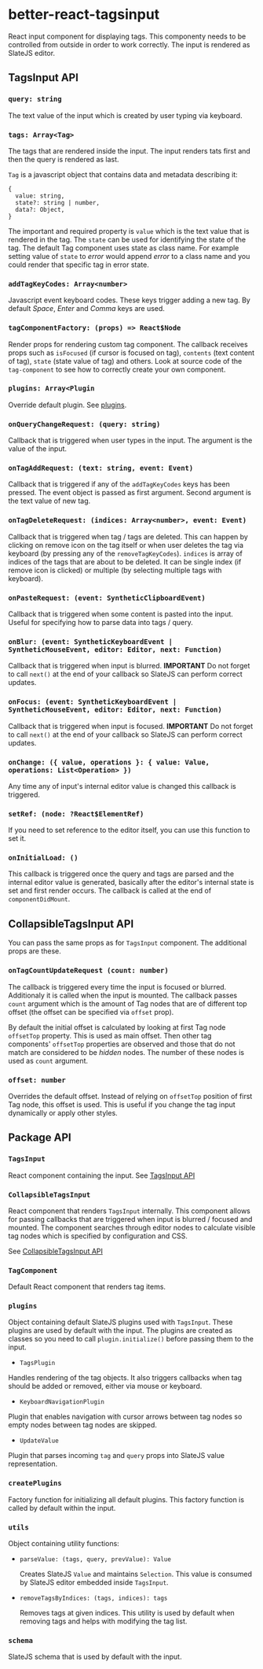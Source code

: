 # better-react-tagsinput

React input component for displaying tags. This componenty needs to be controlled from outside in order to work correctly. The input is rendered as SlateJS editor.

## TagsInput API

### `query: string`

The text value of the input which is created by user typing via keyboard.

### `tags: Array<Tag>`

The tags that are rendered inside the input. The input renders tats first and then the query is rendered as last.

`Tag` is a javascript object that contains data and metadata describing it:

```
{
  value: string,
  state?: string | number,
  data?: Object,
}
```

The important and required property is `value` which is the text value that is rendered in the tag. The `state` can be used for identifying the state of the tag. The default Tag component uses state as class name. For example setting value of `state` to _error_ would append _error_ to a class name and you could render that specific tag in error state.

### `addTagKeyCodes: Array<number>`

Javascript event keyboard codes. These keys trigger adding a new tag. By default *Space*, *Enter* and *Comma* keys are used.

### `tagComponentFactory: (props) => React$Node`

Render props for rendering custom tag component. The callback receives props such as `isFocused` (if cursor is focused on tag), `contents` (text content of tag), `state` (state value of tag) and others. Look at source code of the `tag-component` to see how to correctly create your own component.

### `plugins: Array<Plugin`

Override default plugin. See [plugins](#plugins).

### `onQueryChangeRequest: (query: string)`

Callback that is triggered when user types in the input. The argument is the value of the input.

### `onTagAddRequest: (text: string, event: Event)`

Callback that is triggered if any of the `addTagKeyCodes` keys has been pressed. The event object is passed as first argument. Second argument is the text value of new tag.

### `onTagDeleteRequest: (indices: Array<number>, event: Event)`

Callback that is triggered when tag / tags are deleted. This can happen by clicking on remove icon on the tag itself or when user deletes the tag via keyboard (by pressing any of the `removeTagKeyCodes`). `indices` is array of indices of the tags that are about to be deleted. It can be single index (if remove icon is clicked) or multiple (by selecting multiple tags with keyboard).

### `onPasteRequest: (event: SyntheticClipboardEvent)`

Callback that is triggered when some content is pasted into the input. Useful for specifying how to parse data into tags / query.

### `onBlur: (event: SyntheticKeyboardEvent | SyntheticMouseEvent, editor: Editor, next: Function)`

Callback that is triggered when input is blurred. **IMPORTANT** Do not forget to call `next()` at the end of your callback so SlateJS can perform correct updates.

### `onFocus: (event: SyntheticKeyboardEvent | SyntheticMouseEvent, editor: Editor, next: Function)`

Callback that is triggered when input is focused. **IMPORTANT** Do not forget to call `next()` at the end of your callback so SlateJS can perform correct updates.

### `onChange: ({ value, operations }: { value: Value, operations: List<Operation> })`

Any time any of input's internal editor value is changed this callback is triggered.

### `setRef: (node: ?React$ElementRef)`

If you need to set reference to the editor itself, you can use this function to set it.

### `onInitialLoad: ()`

This callback is triggered once the query and tags are parsed and the internal editor value is generated, basically after the editor's internal state is set and first render occurs. The callback is called at the end of `componentDidMount`.

## CollapsibleTagsInput API

You can pass the same props as for `TagsInput` component. The additional props are these.

### `onTagCountUpdateRequest (count: number)`

The callback is triggered every time the input is focused or blurred. Additionaly it is called when the input is mounted. The callback passes `count` argument which is the amount of Tag nodes that are of different top offset (the offset can be specified via `offset` prop).

By default the initial offset is calculated by looking at first Tag node `offsetTop` property. This is used as main offset. Then other tag components' `offsetTop` properties are observed and those that do not match are considered to be _hidden_ nodes. The number of these nodes is used as `count` argument.

### `offset: number`

Overrides the default offset. Instead of relying on `offsetTop` position of first Tag node, this offset is used. This is useful if you change the tag input dynamically or apply other styles.

## Package API

### `TagsInput`

React component containing the input. See [TagsInput API](#tagsinput-api)

### `CollapsibleTagsInput`

React component that renders `TagsInput` internally. This component allows for passing callbacks that are triggered when input is blurred / focused and mounted. The component searches through editor nodes to calculate visible tag nodes which is specified by configuration and CSS.

See [CollapsibleTagsInput API](#collapsibletagsinput-api)

### `TagComponent`

Default React component that renders tag items.

### `plugins`

Object containing default SlateJS plugins used with `TagsInput`. These plugins are used by default with the input. The plugins are created as classes so you need to call `plugin.initialize()` before passing them to the input.

- `TagsPlugin`

Handles rendering of the tag objects. It also triggers callbacks when tag should be added or removed, either via mouse or keyboard.

- `KeyboardNavigationPlugin`

Plugin that enables navigation with cursor arrows between tag nodes so empty nodes between tag nodes are skipped.

- `UpdateValue`

Plugin that parses incoming `tag` and `query` props into SlateJS value representation.

### `createPlugins`

Factory function for initializing all default plugins. This factory function is called by default within the input.

### `utils`

Object containing utility functions:

- `parseValue: (tags, query, prevValue): Value`

    Creates SlateJS `Value` and maintains `Selection`. This value is consumed by SlateJS editor embedded inside `TagsInput`.

- `removeTagsByIndices: (tags, indices): tags`

    Removes tags at given indices. This utility is used by default when removing tags and helps with modifying the tag list.

### `schema`

SlateJS schema that is used by default with the input.

